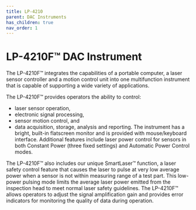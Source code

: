```yaml
---
title: LP-4210
parent: DAC Instruments
has_children: true
nav_order: 1
---
```


# LP-4210F&trade; DAC Instrument

The LP-4210F&trade; integrates the capabilities of a portable computer, a laser sensor controller and a motion control unit into one multifunction instrument that is capable of supporting a wide variety of applications.

The LP-4210F&trade; provides operators the ability to control:

- laser sensor operation,
- electronic signal processing,
- sensor motion control, and
- data acquisition, storage, analysis and reporting.
  The instrument has a bright, built-in flatscreen monitor and is provided with mouse/keyboard interface. Additional features include laser power control for sensors in both Constant Power (three fixed settings) and Automatic Power Control modes.

The LP-4210F&trade; also includes our unique SmartLaser&trade; function, a laser safety control feature that causes the laser to pulse at very low average power when a sensor is not within measuring range of a test part. This low-power pulsing mode limits the average laser power emitted from the inspection head to meet normal laser safety guidelines.
The LP-4210F&trade; allows operators to adjust the signal amplification gain and provides error indicators for monitoring the quality of data during operation.
